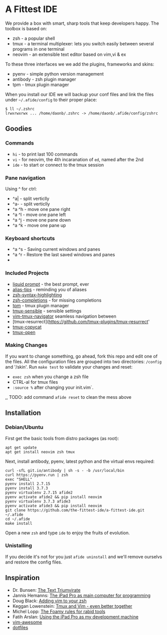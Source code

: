 #  A Fittest IDE

We provide a box with smart, sharp tools that keep developers happy.
The toolbox is based on:

* zsh - a popular shell
* tmux - a terminal multiplexer: lets you switch easily between several
  programs in one terminal
* neovim - an extensible text editor based on vim,vi & ex

To these three interfaces we we add the plugins, frameworks and skins:

* pyenv - simple python version management
* antibody - zsh plugin manager
* tpm - tmux plugin manager


When you install our IDE we will backup your conf files and 
link the files under `~/.afide/config` to their proper place:

    $ ll ~/.zshrc
    lrwxrwxrwx ... /home/daonb/.zshrc -> /home/daonb/.afide/config/zshrc

## Goodies

### Commands

* `hi` - to print last 100 commands
* `vi` - for neovim, the 4th incaranation of `ed`, named after the 2nd
* `ide` - to start or connect to the tmux session

### Pane navigation

Using ^ for ctrl:

* ^a| - split verticlly  
* ^a- - split verticlly  
* ^a ^h - move one pane right
* ^a ^l - move one pane left
* ^a ^j - move one pane down
* ^a ^k - move one pane up

### Keyboard shortcuts


* ^a ^s - Saving current windows and panes
* ^a ^r - Restore the last saved windows and panes
* 



### Included Projects

* [liquid prompt](https://github.ocm/nojhan/liquidprompt) - the best prompt, ever
* [alias-tips](https://github.com/djui/alias-tips) - reminding you of aliases
* [zsh-syntax-highlighting](https://github.com/zsh-users/zsh-syntax-highlighting)
* [zsh-completions](https://github.com/zsh-users/zsh-completions) - for missing completions
* [tpm](https://github.com/tmux-plugins/tpm) - tmux plugin manager
* [tmux-sensible](https://github.com/tmux-plugins/tmux-sensible) - sensible settings
* [vim-tmux-navigator](https://github.com/christoomey/vim-tmux-navigator) 
seamless navigation between 
* [tmux-resurrect](https://github.com/tmux-plugins/tmux-resurrect'
* [tmux-copycat](https://github.com/tmux-plugins/tmux-copycat)
* [tmux-open](https://github.com/tmux-plugins/tmux-open)

### Making Changes

If you want to change something, go ahead, fork this repo  and edit one of the
files.  All the configuration files are grouped into two directories: `/config`
and '/skin'.  Run `make test` to validate your changes and reset:

* `exec zsh` when you change a zsh file
* CTRL-aI for tmux files
* `:source %` after changing your init.vim`.

,, TODO: add command `afide reset` to clean the mess above

## Installation

### Debian/Ubuntu

First get the basic tools from distro packages (as root):

    apt get update
    apt get install neovim zsh tmux

Next, install antibody, pyenv, latest python and the virtual envs required:

    curl -sfL git.io/antibody | sh -s - -b /usr/local/bin
    curl https://pyenv.run | zsh
    exec "SHELL"
    pyenv install 2.7.15
    pyenv install 3.7.3
    pyenv virtualenv 2.7.15 afide2
    pyenv activate afide2 && pip install neovim
    pyenv virtualenv 3.7.3 afide3
    pyenv activate afide3 && pip install neovim
    git clone https://github.com/the-fittest-ide/a-fittest-ide.git ~/.afide
    cd ~/.afide
    make install

Open a new `zsh` and type `ide` to enjoy the fruits of evolution.

### Unistalling
If you decide it's not for you just `afide uninstall` and we'll remove ourselvs and restore the config files. 

## Inspiration

* Dr. Bunsen: [The Text Triumvirate](https://www.drbunsen.org/the-text-triumvirate/)
* Jannis Hemanns: [The iPad Pro as main computer for programming](https://jann.is/ipad-pro-for-programming/)
* Doug Black: [Adding vim to your zsh](https://dougblack.io/words/zsh-vi-mode.html)
* Keggan Lowenstein: [Tmux and Vim - even better together](https://www.bugsnag.com/blog/tmux-and-vim)
* Michel Lopp: [The Foamy rules for rabid tools](https://randsinrepose.com/archives/the-foamy-rules-for-rabid-tools/)
* Fatih Arslan: [Using the iPad Pro as my development machine](https://arslan.io/2019/01/07/using-the-ipad-pro-as-my-development-machine/)
* [vim-awesome](https://vimawesome.com/)
* [dotfiles](http://dotfiles.github.io/)
